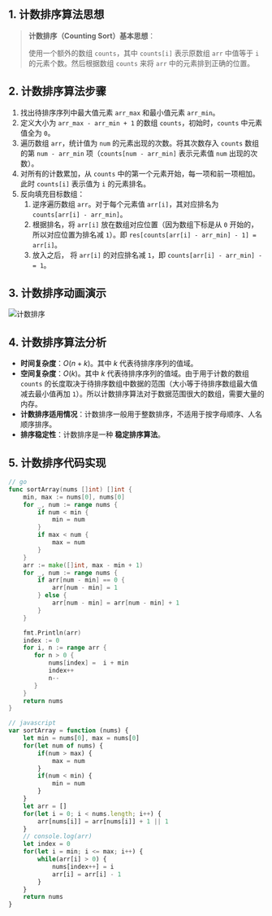 ## 1. 计数排序算法思想

> **计数排序（Counting Sort）基本思想**：
>
> 使用一个额外的数组 `counts`，其中 `counts[i]` 表示原数组 `arr` 中值等于 `i` 的元素个数。然后根据数组 `counts` 来将 `arr` 中的元素排到正确的位置。

## 2. 计数排序算法步骤

1. 找出待排序序列中最大值元素 `arr_max` 和最小值元素 `arr_min`。
2. 定义大小为 `arr_max - arr_min + 1` 的数组 `counts`，初始时，`counts` 中元素值全为 `0`。
3. 遍历数组 `arr`，统计值为 `num` 的元素出现的次数。将其次数存入 `counts` 数组的第 `num - arr_min` 项（`counts[num - arr_min]` 表示元素值 `num` 出现的次数）。
4. 对所有的计数累加，从 `counts` 中的第一个元素开始，每一项和前一项相加。此时 `counts[i]` 表示值为 `i` 的元素排名。
5. 反向填充目标数组：
	1. 逆序遍历数组 `arr`。对于每个元素值 `arr[i]`，其对应排名为 `counts[arr[i] - arr_min]`。
	2. 根据排名，将 `arr[i]` 放在数组对应位置（因为数组下标是从 `0` 开始的，所以对应位置为排名减 `1`）。即 `res[counts[arr[i] - arr_min] - 1] = arr[i]`。
	3. 放入之后， 将 `arr[i]` 的对应排名减 `1`，即 `counts[arr[i] - arr_min] -= 1`。

## 3. 计数排序动画演示

![计数排序](http://qcdn.itcharge.cn/images/20220818140454.gif)

## 4. 计数排序算法分析

- **时间复杂度**：$O(n + k)$。其中 $k$ 代表待排序序列的值域。
- **空间复杂度**：$O(k)$。其中 $k$ 代表待排序序列的值域。由于用于计数的数组 `counts` 的长度取决于待排序数组中数据的范围（大小等于待排序数组最大值减去最小值再加 `1`）。所以计数排序算法对于数据范围很大的数组，需要大量的内存。
- **计数排序适用情况**：计数排序一般用于整数排序，不适用于按字母顺序、人名顺序排序。
- **排序稳定性**：计数排序是一种 **稳定排序算法**。

## 5. 计数排序代码实现

```go
// go
func sortArray(nums []int) []int {
    min, max := nums[0], nums[0]
    for _, num := range nums {
        if num < min {
            min = num
        }
        if max < num {
            max = num
        }
    }
    arr := make([]int, max - min + 1)
    for _, num := range nums {
        if arr[num - min] == 0 {
            arr[num - min] = 1
        } else {
            arr[num - min] = arr[num - min] + 1
        }
    }

    fmt.Println(arr)
    index := 0
    for i, n := range arr {
       for n > 0 {
           nums[index] =  i + min
           index++
           n-- 
       }
    }
    return nums
}
```

```javascript
// javascript
var sortArray = function (nums) {
    let min = nums[0], max = nums[0]
    for(let num of nums) {
        if(num > max) {
            max = num
        }
        if(num < min) {
            min = num
        }
    }
    let arr = []
    for(let i = 0; i < nums.length; i++) {
        arr[nums[i]] = arr[nums[i]] + 1 || 1
    }
    // console.log(arr)
    let index = 0
    for(let i = min; i <= max; i++) {
        while(arr[i] > 0) {
            nums[index++] = i
            arr[i] = arr[i] - 1
        }
    }
    return nums
}
```

 
